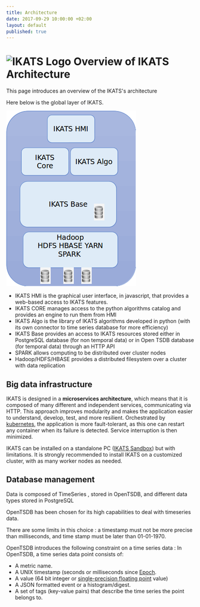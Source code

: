 ```yaml
---
title: Architecture
date: 2017-09-29 10:00:00 +02:00
layout: default
published: true
---
```


![IKATS Logo](https://ikats.github.io/img/Logo-ikats-icon.png) Overview of IKATS Architecture
=============

This page introduces an overview of the IKATS's architecture



Here below is the global layer of IKATS.

![IKATS software layer](img/Ikats_overview.png)


* IKATS HMI is the graphical user interface, in javascript, that provides a web-based access to IKATS features.
* IKATS CORE manages access to the python algorithms catalog and provides an engine to run them from HMI
* IKATS Algo is the library of IKATS algorithms developed in python (with its own connector to time series database for more efficiency)
* IKATS Base provides an access to IKATS resources stored either in PostgreSQL database (for non temporal data) or in Open TSDB database (for temporal data) through an HTTP API
* SPARK allows  computing to be distributed over cluster nodes
* Hadoop/HDFS/HBASE provides a distributed filesystem over a cluster with data replication


Big data infrastructure
-------

IKATS is designed in a **microservices architecture**, which means that it is composed of many different and independent services, communicating via HTTP.
This approach improves modularity and makes the application easier to understand, develop, test, and more resilient.
Orchestrated by [kubernetes](https://kubernetes.io/), the application is more fault-tolerant, as this one can restart any container when its failure is detected. Service interruption is then minimized.

IKATS can be installed on a standalone PC ([IKATS Sandbox](https://github.com/IKATS/ikats-sandbox)) but with limitations.
It is strongly recommended to install IKATS on a customized cluster, with as many worker nodes as needed.


Database management
--------
Data is composed of TimeSeries , stored in OpenTSDB, and different data types stored in PostgreSQL

OpenTSDB has been chosen for its high capabilities to deal with timeseries data.

There are some limits in this choice : a timestamp must not be more precise than milliseconds, and time stamp must be later than 01-01-1970.

OpenTSDB introduces the following constraint on a time series data :
In OpenTSDB, a time series data point consists of:

- A metric name.
- A UNIX timestamp (seconds or milliseconds since [Epoch](http://en.wikipedia.org/wiki/Unix_epoch).
- A value (64 bit integer or [single-precision floating point](http://opentsdb.net/docs/build/html/user_guide/writing.html) value)
- A JSON formatted event or a histogram/digest.
- A set of tags (key-value pairs) that describe the time series the point belongs to.
